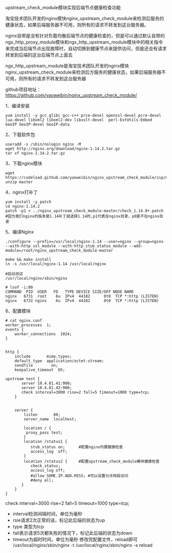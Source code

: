 upstream_check_module模块实现后端节点健康检查功能  

淘宝技术团队开发的nginx模快nginx_upstream_check_module来检测后服务的健康状态，如果后端服务器不可用，则所有的请求不转发到这台服务器。  

nginx自带是没有针对负载均衡后端节点的健康检查的，但是可以通过默认自带的ngx_http_proxy_module模块和ngx_http_upstream_module模块中的相关指令来完成当后端节点出现故障时，自动切换到健康节点来提供访问，但是还会有请求转发到后端的这台后端节点上面去  

ngx_http_upstream_module是淘宝技术团队开发的nginx模快nginx_upstream_check_module来检测后方服务的健康状态，如果后端服务器不可用，则所有的请求不转发到这台服务器  

github项目地址：https://github.com/yaoweibin/nginx_upstream_check_module/  

1、编译安装  
```
yum install -y gcc glibc gcc-c++ prce-devel openssl-devel pcre-devel lua-devel libxml2 libxml2-dev libxslt-devel  perl-ExtUtils-Embed   GeoIP GeoIP-devel GeoIP-data
```  

2、下载软件包  
```
useradd -s /sbin/nologin nginx -M
wget http://nginx.org/download/nginx-1.14.2.tar.gz
tar xf nginx-1.14.2.tar.gz
```  

3、下载nginx模块  
```
wget https://codeload.github.com/yaoweibin/nginx_upstream_check_module/zip/master
unzip master
```  

4、nginx打补丁  
```
yum install -y patch
cd nginx-1.14.2
patch -p1 < ../nginx_upstream_check_module-master/check_1.14.0+.patch
#因为我们nginx的版本是1.14补丁就选择1.14的,p1代表在nginx目录，p0是不在nginx目录
```  

5、编译Nginx  
```
./configure --prefix=/usr/local/nginx-1.14 --user=nginx --group=nginx --with-http_ssl_module --with-http_stub_status_module --add-module=/root/nginx_upstream_check_module-master

make && make install
ln -s /usr/local/nginx-1.14 /usr/local/nginx

#启动测试
/usr/local/nginx/sbin/nginx

# lsof -i:80
COMMAND  PID  USER   FD   TYPE DEVICE SIZE/OFF NODE NAME
nginx   6731  root    6u  IPv4  44182      0t0  TCP *:http (LISTEN)
nginx   6732 nginx    6u  IPv4  44182      0t0  TCP *:http (LISTEN)
```  

6、配置模块  
```
# cat nginx.conf
worker_processes  1;
events {
    worker_connections  1024;
}


http {
    include       mime.types;
    default_type  application/octet-stream;
    sendfile        on;
    keepalive_timeout  65;

upstream test {
       server 10.4.81.41:900;
       server 10.4.81.42:900;
       check interval=3000 rise=2 fall=5 timeout=1000 type=tcp;
    }


    server {
        listen       80;
        server_name  localhost;

        location / {
         proxy_pass test;
        }
        location /status1 {
           stub_status on;      #配置nginx内置健康检查
           access_log  off;
        }
        location /status2 {     #配置upstream_check_module模块健康检查
           check_status;
           access_log off;
           #allow SOME.IP.ADD.RESS; #可以设置允许网段访问
           #deny all;
       }
    }
}
```  

check interval=3000 rise=2 fall=5 timeout=1000 type=tcp;  

- interval检测间隔时间，单位为毫秒
- rsie请求2次正常的话，标记此后端的状态为up
- type  类型为tcp
- fall表示请求5次都失败的情况下，标记此后端的状态为down
- timeout为超时时间，单位为毫秒
修改完配置文件，reload即可
/usr/local/nginx/sbin/nginx -t
/usr/local/nginx/sbin/nginx -s reload




